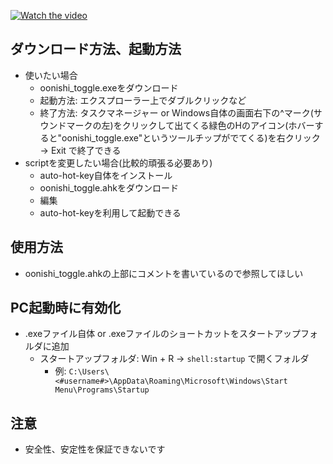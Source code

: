 [![Watch the video](https://img.youtube.com/vi/naRUyNgxMqc/0.jpg)](https://www.youtube.com/watch?v=naRUyNgxMqc)

## ダウンロード方法、起動方法

- 使いたい場合
  - oonishi_toggle.exeをダウンロード
  - 起動方法: エクスプローラー上でダブルクリックなど
  - 終了方法: タスクマネージャー or Windows自体の画面右下の^マーク(サウンドマークの左)をクリックして出てくる緑色のHのアイコン(ホバーすると"oonishi_toggle.exe"というツールチップがでてくる)を右クリック -> Exit で終了できる
- scriptを変更したい場合(比較的頑張る必要あり)
  - auto-hot-key自体をインストール
  - oonishi_toggle.ahkをダウンロード
  - 編集
  - auto-hot-keyを利用して起動できる

## 使用方法

- oonishi_toggle.ahkの上部にコメントを書いているので参照してほしい

## PC起動時に有効化

- .exeファイル自体 or .exeファイルのショートカットをスタートアップフォルダに追加
  - スタートアップフォルダ: Win + R -> `shell:startup` で開くフォルダ
    - 例: `C:\Users\<#username#>\AppData\Roaming\Microsoft\Windows\Start Menu\Programs\Startup`

## 注意

- 安全性、安定性を保証できないです
